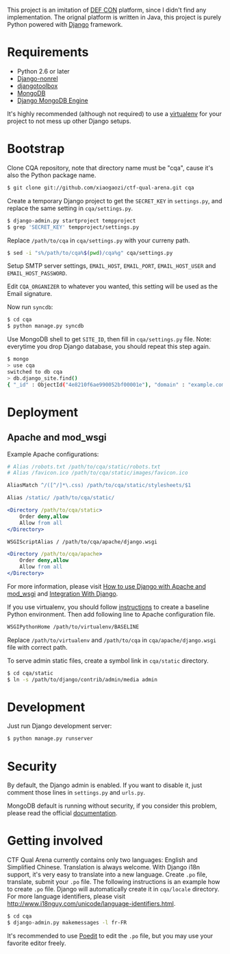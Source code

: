 This project is an imitation of [DEF CON](https://www.defcon.org/) platform, since I didn't find any implementation. The orignal platform is written in Java, this project is purely Python powered with [Django](https://www.djangoproject.com/) framework.

# Requirements #

- Python 2.6 or later
- [Django-nonrel](http://www.allbuttonspressed.com/projects/django-nonrel)
- [djangotoolbox](http://www.allbuttonspressed.com/projects/djangotoolbox)
- [MongoDB](http://www.mongodb.org/)
- [Django MongoDB Engine](http://django-mongodb.org/)

It's highly recommended (although not required) to use a [virtualenv](http://virtualenv.org/) for your project to not mess up other Django setups.

# Bootstrap #

Clone CQA repository, note that directory name must be "cqa", cause it's also the Python package name.

```bash
$ git clone git://github.com/xiaogaozi/ctf-qual-arena.git cqa
```

Create a temporary Django project to get the `SECRET_KEY` in `settings.py`, and replace the same setting in `cqa/settings.py`.

```bash
$ django-admin.py startproject tempproject
$ grep 'SECRET_KEY' tempproject/settings.py
```

Replace `/path/to/cqa` in `cqa/settings.py` with your curreny path.

```bash
$ sed -i "s%/path/to/cqa%$(pwd)/cqa%g" cqa/settings.py
```

Setup SMTP server settings, `EMAIL_HOST`, `EMAIL_PORT`, `EMAIL_HOST_USER` and `EMAIL_HOST_PASSWORD`.

Edit `CQA_ORGANIZER` to whatever you wanted, this setting will be used as the Email signature.

Now run `syncdb`:

```bash
$ cd cqa
$ python manage.py syncdb
```

Use MongoDB shell to get `SITE_ID`, then fill in `cqa/settings.py` file. Note: everytime you drop Django database, you should repeat this step again.

```bash
$ mongo
> use cqa
switched to db cqa
> db.django_site.find()
{ "_id" : ObjectId("4e8210f6ae990052bf00001e"), "domain" : "example.com", "name" : "example.com" }
```

# Deployment #

## Apache and mod_wsgi ##

Example Apache configurations:

```apache
# Alias /robots.txt /path/to/cqa/static/robots.txt
# Alias /favicon.ico /path/to/cqa/static/images/favicon.ico

AliasMatch ^/([^/]*\.css) /path/to/cqa/static/stylesheets/$1

Alias /static/ /path/to/cqa/static/

<Directory /path/to/cqa/static>
    Order deny,allow
    Allow from all
</Directory>

WSGIScriptAlias / /path/to/cqa/apache/django.wsgi

<Directory /path/to/cqa/apache>
    Order deny,allow
    Allow from all
</Directory>
```

For more information, please visit [How to use Django with Apache and mod_wsgi](https://docs.djangoproject.com/en/1.3/howto/deployment/modwsgi/) and [Integration With Django](http://code.google.com/p/modwsgi/wiki/IntegrationWithDjango).

If you use virtualenv, you should follow [instructions](http://code.google.com/p/modwsgi/wiki/VirtualEnvironments#Baseline_Environment) to create a baseline Python environment. Then add following line to Apache configuration file.

```apache
WSGIPythonHome /path/to/virtualenv/BASELINE
```

Replace `/path/to/virtualenv` and `/path/to/cqa` in `cqa/apache/django.wsgi` file with correct path.

To serve admin static files, create a symbol link in `cqa/static` directory.

```bash
$ cd cqa/static
$ ln -s /path/to/django/contrib/admin/media admin
```

# Development #

Just run Django development server:

```bash
$ python manage.py runserver
```

# Security #

By default, the Django admin is enabled. If you want to disable it, just comment those lines in `settings.py` and `urls.py`.

MongoDB default is running without security, if you consider this problem, please read the official [documentation](http://www.mongodb.org/display/DOCS/Security+and+Authentication).

# Getting involved #

CTF Qual Arena currently contains only two languages: English and Simplified Chinese. Translation is always welcome. With Django i18n support, it's very easy to translate into a new language. Create `.po` file, translate, submit your `.po` file. The following instructions is an example how to create `.po` file. Django will automatically create it in `cqa/locale` directory. For more language identifiers, please visit http://www.i18nguy.com/unicode/language-identifiers.html.

```bash
$ cd cqa
$ django-admin.py makemessages -l fr-FR
```

It's recommended to use [Poedit](http://www.poedit.net/) to edit the `.po` file, but you may use your favorite editor freely.
